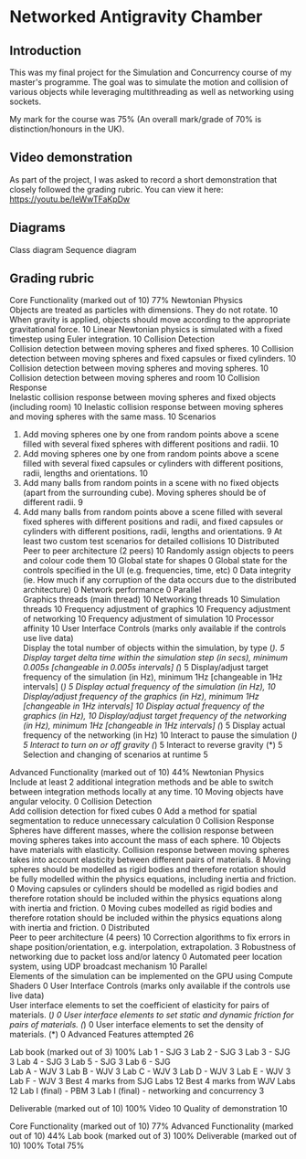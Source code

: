 # Networked Antigravity Chamber
## Introduction
This was my final project for the Simulation and Concurrency course of my master's programme. The goal was to simulate the motion and collision of various objects while leveraging multithreading as well as networking using sockets.

My mark for the course was 75% (An overall mark/grade of 70% is distinction/honours in the UK).
## Video demonstration 
As part of the project, I was asked to record a short demonstration that closely followed the grading rubric. You can view it here: https://youtu.be/IeWwTFaKpDw

## Diagrams
Class diagram
Sequence diagram

## Grading rubric
Core Functionality (marked out of 10)	77%
Newtonian Physics	 
Objects are treated as particles with dimensions. They do not rotate.	10
When gravity is applied, objects should move according to the appropriate gravitational force.	10
Linear Newtonian physics is simulated with a fixed timestep using Euler integration.	10
Collision Detection	 
Collision detection between moving spheres and fixed spheres.	10
Collision detection between moving spheres and fixed capsules or fixed cylinders.	10
Collision detection between moving spheres and moving spheres.	10
Collision detection between moving spheres and room	10
Collision Response	 
Inelastic collision response between moving spheres and fixed objects (including room)	10
Inelastic collision response between moving spheres and moving spheres with the same mass.	10
Scenarios	 
1. Add moving spheres one by one from random points above a scene filled with several fixed spheres with different positions and radii.	10
2. Add moving spheres one by one from random points above a scene filled with several fixed capsules or cylinders with different positions, radii, lengths and orientations.	10
3. Add many balls from random points in a scene with no fixed objects (apart from the surrounding cube). Moving spheres should be of different radii.	9
4. Add many balls from random points above a scene filled with several fixed spheres with different positions and radii, and fixed capsules or cylinders with different positions, radii, lengths and orientations.	9
At least two custom test scenarios for detailed collisions	10
Distributed	 
Peer to peer architecture (2 peers)	10
Randomly assign objects to peers and colour code them	10
Global state for shapes	0
Global state for the controls specified in the UI (e.g. frequencies, time, etc)	0
Data integrity (ie. How much if any corruption of the data occurs due to the distributed architecture)	0
Network performance	0
Parallel	 
Graphics threads (main thread)	10
Networking threads	10
Simulation threads	10
Frequency adjustment of graphics	10
Frequency adjustment of networking	10
Frequency adjustment of simulation	10
Processor affinity	10
User Interface Controls (marks only available if the controls use live data)	 
Display the total number of objects within the simulation, by type (*).	5
Display target delta time within the simulation step (in secs), minimum 0.005s [changeable in 0.005s intervals] (*)	5
Display/adjust target frequency of the simulation (in Hz), minimum 1Hz [changeable in 1Hz intervals] (*)	5
Display actual frequency of the simulation (in Hz),	10
Display/adjust frequency of the graphics (in Hz), minimum 1Hz [changeable in 1Hz intervals]	10
Display actual frequency of the graphics (in Hz),	10
Display/adjust target frequency of the networking (in Hz), minimum 1Hz [changeable in 1Hz intervals] (*)	5
Display actual frequency of the networking (in Hz)	10
Interact to pause the simulation (*)	5
Interact to turn on or off gravity (*)	5
Interact to reverse gravity (*)	5
Selection and changing of scenarios at runtime	5
 	 
Advanced Functionality (marked out of 10)	44%
Newtonian Physics	 
Include at least 2 additional integration methods and be able to switch between integration methods locally at any time.	10
Moving objects have angular velocity.	0
Collision Detection	 
Add collision detection for fixed cubes	0
Add a method for spatial segmentation to reduce unnecessary calculation	0
Collision Response	 
Spheres have different masses, where the collision response between moving spheres takes into account the mass of each sphere.	10
Objects have materials with elasticity. Collision response between moving spheres takes into account elasticity between different pairs of materials.	8
Moving spheres should be modelled as rigid bodies and therefore rotation should be fully modelled within the physics equations, including inertia and friction.	0
Moving capsules or cylinders should be modelled as rigid bodies and therefore rotation should be included within the physics equations along with inertia and friction.	0
Moving cubes modelled as rigid bodies and therefore rotation should be included within the physics equations along with inertia and friction.	0
Distributed	 
Peer to peer architecture (4 peers)	10
Correction algorithms to fix errors in shape position/orientation, e.g. interpolation, extrapolation.	3
Robustness of networking due to packet loss and/or latency	0
Automated peer location system, using UDP broadcast mechanism	10
Parallel	 
Elements of the simulation can be implemented on the GPU using Compute Shaders	0
User Interface Controls (marks only available if the controls use live data)	 
User interface elements to set the coefficient of elasticity for pairs of materials. (*)	0
User interface elements to set static and dynamic friction for pairs of materials. (*)	0
User interface elements to set the density of materials. (*)	0
Advanced Features attempted	26
 	 
Lab book (marked out of 3)	100%
Lab 1 - SJG	3
Lab 2 - SJG	3
Lab 3 - SJG	3
Lab 4 - SJG	3
Lab 5 - SJG	3
Lab 6 - SJG	 
Lab A - WJV	3
Lab B - WJV	3
Lab C - WJV	3
Lab D - WJV	3
Lab E - WJV	3
Lab F - WJV	3
Best 4 marks from SJG Labs	12
Best 4 marks from WJV Labs	12
Lab I (final) - PBM	3
Lab I (final) - networking and concurrency	3
 	 
Deliverable (marked out of 10)	100%
Video	10
Quality of demonstration	10
 	 
Core Functionality (marked out of 10)	77%
Advanced Functionality (marked out of 10)	44%
Lab book (marked out of 3)	100%
Deliverable (marked out of 10)	100%
Total	75%